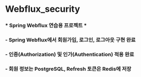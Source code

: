 # Webflux_security

### * Spring Webflux 연습용 프로젝트 *

### - Spring Webflux에서 회원가입, 로그인, 로그아웃 구현 완료
### - 인증(Authorization) 및 인가(Authentication) 적용 완료
### - 회원 정보는 PostgreSQL, Refresh 토큰은 Redis에 저장